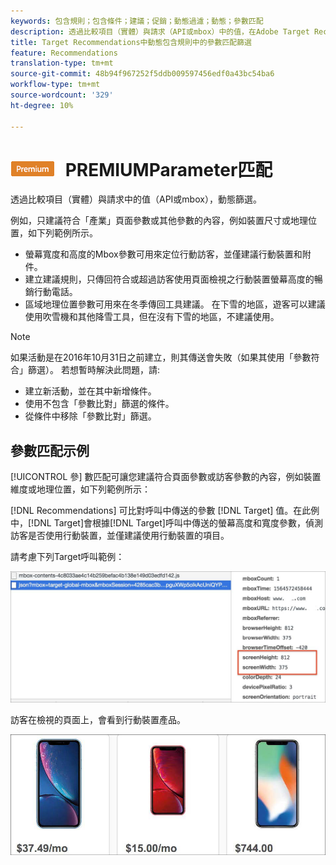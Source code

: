 ```yaml
---
keywords: 包含規則；包含條件；建議；促銷；動態過濾；動態；參數匹配
description: 透過比較項目（實體）與請求（API或mbox）中的值，在Adobe Target Recommendations中動態篩選。
title: Target Recommendations中動態包含規則中的參數匹配篩選
feature: Recommendations
translation-type: tm+mt
source-git-commit: 48b94f967252f5ddb009597456edf0a43bc54ba6
workflow-type: tm+mt
source-wordcount: '329'
ht-degree: 10%

---
```



# ![](/help/assets/premium.png) PREMIUMParameter匹配

透過比較項目（實體）與請求中的值（API或mbox），動態篩選。

例如，只建議符合「產業」頁面參數或其他參數的內容，例如裝置尺寸或地理位置，如下列範例所示。

* 螢幕寬度和高度的Mbox參數可用來定位行動訪客，並僅建議行動裝置和附件。
* 建立建議規則，只傳回符合或超過訪客使用頁面檢視之行動裝置螢幕高度的暢銷行動電話。
* 區域地理位置參數可用來在冬季傳回工具建議。 在下雪的地區，遊客可以建議使用吹雪機和其他降雪工具，但在沒有下雪的地區，不建議使用。

>[!NOTE]
>
>如果活動是在2016年10月31日之前建立，則其傳送會失敗（如果其使用「參數符合」篩選）。 若想暫時解決此問題，請:
>
>* 建立新活動，並在其中新增條件。
>* 使用不包含「參數比對」篩選的條件。
>* 從條件中移除「參數比對」篩選。


## 參數匹配示例

[!UICONTROL 參] 數匹配可讓您建議符合頁面參數或訪客參數的內容，例如裝置維度或地理位置，如下列範例所示：

[!DNL Recommendations] 可比對呼叫中傳送的參數 [!DNL Target] 值。在此例中，[!DNL Target]會根據[!DNL Target]呼叫中傳送的螢幕高度和寬度參數，偵測訪客是否使用行動裝置，並僅建議使用行動裝置的項目。

請考慮下列Target呼叫範例：

![目標呼叫](/help/c-recommendations/c-algorithms/assets/example-target-call-2.png)

訪客在檢視的頁面上，會看到行動裝置產品。

![行動裝置產品](/help/c-recommendations/c-algorithms/assets/phones.png)
